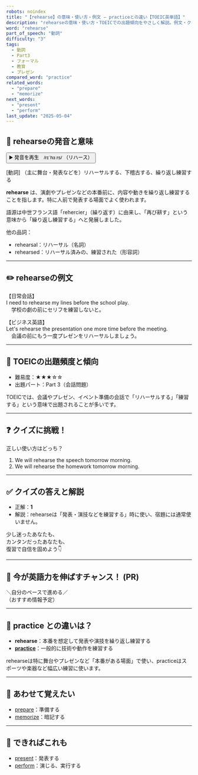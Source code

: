 ```yaml
---
robots: noindex
title: "【rehearse】の意味・使い方・例文 ― practiceとの違い【TOEIC英単語】"
description: "rehearseの意味・使い方・TOEICでの出題傾向をやさしく解説。例文・クイズ付きでpracticeとの違いもわかりやすく学べます。"
word: "rehearse"
part_of_speech: "動詞"
difficulty: "3"
tags:
  - 動詞
  - Part3
  - フォーマル
  - 教育
  - プレゼン
compared_word: "practice"
related_words:
  - "prepare"
  - "memorize"
next_words:
  - "present"
  - "perform"
last_update: "2025-05-04"
---
```


## 🔰 rehearseの発音と意味

<button class="play-audio" onclick="playTTS('rehearse')">
  <span class="play-audio-main">
    ▶️ 発音を再生　/rɪˈhɜːrs/
  </span>
  <span class="play-audio-sub">
    （リハース）
  </span>
</button>

[動詞] （主に舞台・発表などを）リハーサルする、下稽古する、繰り返し練習する

**rehearse** は、演劇やプレゼンなどの本番前に、内容や動きを繰り返し練習することを指します。特に人前で発表する場面でよく使われます。

語源は中世フランス語「rehercier」（繰り返す）に由来し、「再び耕す」という意味から「繰り返し練習する」へと発展しました。

他の品詞：  
- rehearsal：リハーサル（名詞）
- rehearsed：リハーサル済みの、練習された（形容詞）

---

## ✏️ rehearseの例文

【日常会話】  
I need to rehearse my lines before the school play.  
　学校の劇の前にセリフを練習しないと。

【ビジネス英語】  
Let's rehearse the presentation one more time before the meeting.  
　会議の前にもう一度プレゼンをリハーサルしましょう。

---

## 🎯 TOEICの出題頻度と傾向

- 難易度：★★★☆☆
- 出題パート：Part 3（会話問題）

TOEICでは、会議やプレゼン、イベント準備の会話で「リハーサルする」「練習する」という意味で出題されることが多いです。

---

## ❓ クイズに挑戦！

正しい使い方はどっち？

1. We will rehearse the speech tomorrow morning.  
2. We will rehearse the homework tomorrow morning.

---

## ✅ クイズの答えと解説

- 正解：**1**
- 解説：rehearseは「発表・演技などを練習する」時に使い、宿題には通常使いません。

少し迷ったあなたも、  
カンタンだったあなたも、  
復習で自信を固めよう👇️

---

## 🚀 今が英語力を伸ばすチャンス！ (PR)

<div class="info-center">
＼自分のペースで進める／<br>  
（おすすめ情報予定）
</div>

---

## 🤔  practice との違いは？

- **rehearse**：本番を想定して発表や演技を繰り返し練習する
- **[practice](/word/practice/)**：一般的に技術や動作を練習する

rehearseは特に舞台やプレゼンなど「本番がある場面」で使い、practiceはスポーツや楽器など幅広い練習に使います。

---

## 🧩 あわせて覚えたい

- [prepare](/word/prepare/)：準備する
- [memorize](/word/memorize/)：暗記する

---

## 📖 できればこれも

- [present](/word/present/)：発表する
- [perform](/word/perform/)：演じる、実行する

<!-- cvid: aid11_bid43 -->
